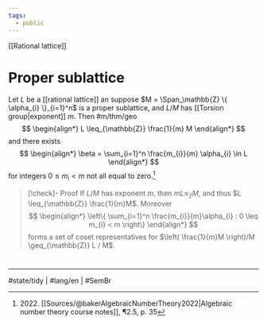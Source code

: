 ```yaml
---
tags:
  - public
---
```

[[Rational lattice]]
# Proper sublattice

Let $L$ be a [[rational lattice]] an suppose $M = \Span_\mathbb{Z} \{ \alpha_{i} \}_{i=1}^n$ is a proper sublattice, and $L / M$ has [[Torsion group|exponent]] $m$. Then #m/thm/geo 
$$
\begin{align*}
L \leq_{\mathbb{Z}} \frac{1}{m} M
\end{align*}
$$
and there exists
$$
\begin{align*}
\beta = \sum_{i=1}^n \frac{m_{i}}{m} \alpha_{i} \in L
\end{align*}
$$
for integers $0 \leq m_{i} < m$ not all equal to zero.[^2022]

  [^2022]: 2022\. [[Sources/@bakerAlgebraicNumberTheory2022|Algebraic number theory course notes]], ¶2.5, p. 35

> [!check]- Proof
> If $L / M$ has exponent $m$, then $m L \leq_{\mathbb{Z}} M$,
> and thus $L \leq_{\mathbb{Z}} \frac{1}{m}M$.
> Moreover
> $$
> \begin{align*}
> \left\{  \sum_{i=1}^n \frac{m_{i}}{m}\alpha_{i} : 0 \leq m_{i} < m \right\}
> \end{align*}
> $$
> forms a set of coset representatives for $\left( \frac{1}{m}M \right)/M \geq_{\mathbb{Z}} L / M$. <span class="QED"/>

#
---
#state/tidy | #lang/en | #SemBr
